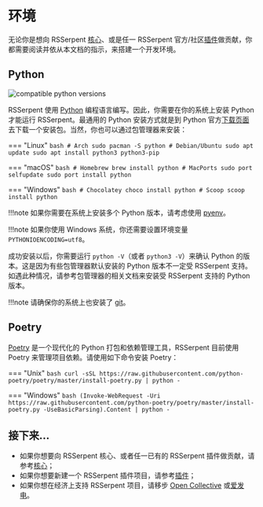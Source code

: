 # 环境

无论你是想向 RSSerpent [核心](https://github.com/RSSerpent/RSSerpent)、或是任一 RSSerpent 官方/社区[插件](../plugin/index.md)做贡献，你都需要阅读并依从本文档的指示，来搭建一个开发环境。

## Python

![compatible python versions](https://img.shields.io/pypi/pyversions/rsserpent)

RSSerpent 使用 [Python](https://www.python.org) 编程语言编写。因此，你需要在你的系统上安装 Python 才能运行 RSSerpent。最通用的 Python 安装方式就是到 Python 官方[下载页面](https://www.python.org/downloads/)去下载一个安装包。当然，你也可以通过包管理器来安装：

=== "Linux"
    ```bash
    # Arch
    sudo pacman -S python
    # Debian/Ubuntu
    sudo apt update
    sudo apt install python3 python3-pip
    ```

=== "macOS"
    ```bash
    # Homebrew
    brew install python
    # MacPorts
    sudo port selfupdate
    sudo port install python
    ```

=== "Windows"
    ```bash
    # Chocolatey
    choco install python
    # Scoop
    scoop install python
    ```

!!!note
    如果你需要在系统上安装多个 Python 版本，请考虑使用 [pyenv](https://github.com/pyenv/pyenv)。

!!!note
    如果你使用 Windows 系统，你还需要设置环境变量 `PYTHONIOENCODING=utf8`。

成功安装以后，你需要运行 `python -V`（或者 `python3 -V`）来确认 Python 的版本。这是因为有些包管理器默认安装的 Python 版本不一定受 RSSerpent 支持。如遇此种情况，请参考包管理器的相关文档来安装受 RSSerpent 支持的 Python 版本。

!!!note
    请确保你的系统上也安装了 [git](https://git-scm.com/)。

## Poetry

[Poetry](https://python-poetry.org/) 是一个现代化的 Python 打包和依赖管理工具，RSSerpent 目前使用 Poetry 来管理项目依赖。请使用如下命令安装 Poetry：

=== "Unix"
    ```bash
    curl -sSL https://raw.githubusercontent.com/python-poetry/poetry/master/install-poetry.py | python -
    ```

=== "Windows"
    ```bash
    (Invoke-WebRequest -Uri https://raw.githubusercontent.com/python-poetry/poetry/master/install-poetry.py -UseBasicParsing).Content | python -
    ```

## 接下来…

- 如果你想要向 RSSerpent 核心、或者任一已有的 RSSerpent 插件做贡献，请参考[核心](core.md)；
- 如果你想要新建一个 RSSerpent 插件项目，请参考[插件](./plugin/index.md)；
- 如果你想在经济上支持 RSSerpent 项目，请移步 [Open Collective](https://opencollective.com/rsserpent) 或[爱发电](https://afdian.net/@rsserpent)。
